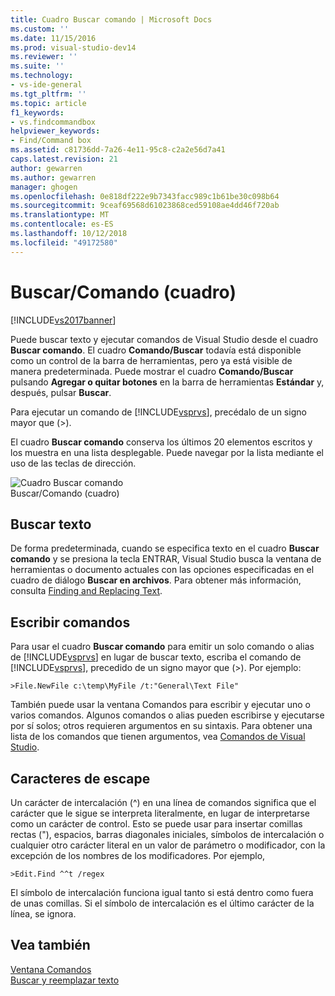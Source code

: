 ```yaml
---
title: Cuadro Buscar comando | Microsoft Docs
ms.custom: ''
ms.date: 11/15/2016
ms.prod: visual-studio-dev14
ms.reviewer: ''
ms.suite: ''
ms.technology:
- vs-ide-general
ms.tgt_pltfrm: ''
ms.topic: article
f1_keywords:
- vs.findcommandbox
helpviewer_keywords:
- Find/Command box
ms.assetid: c81736dd-7a26-4e11-95c8-c2a2e56d7a41
caps.latest.revision: 21
author: gewarren
ms.author: gewarren
manager: ghogen
ms.openlocfilehash: 0e818df222e9b7343facc989c1b61be30c098b64
ms.sourcegitcommit: 9ceaf69568d61023868ced59108ae4dd46f720ab
ms.translationtype: MT
ms.contentlocale: es-ES
ms.lasthandoff: 10/12/2018
ms.locfileid: "49172580"
---
```

# <a name="findcommand-box"></a>Buscar/Comando (cuadro)
[!INCLUDE[vs2017banner](../includes/vs2017banner.md)]

Puede buscar texto y ejecutar comandos de Visual Studio desde el cuadro **Buscar comando**. El cuadro **Comando/Buscar** todavía está disponible como un control de la barra de herramientas, pero ya está visible de manera predeterminada. Puede mostrar el cuadro **Comando/Buscar** pulsando **Agregar o quitar botones** en la barra de herramientas **Estándar** y, después, pulsar **Buscar**.  
  
 Para ejecutar un comando de [!INCLUDE[vsprvs](../includes/vsprvs-md.md)], precédalo de un signo mayor que (>).  
  
 El cuadro **Buscar comando** conserva los últimos 20 elementos escritos y los muestra en una lista desplegable. Puede navegar por la lista mediante el uso de las teclas de dirección.  
  
 ![Cuadro Buscar comando](../ide/media/findcommandbox.png "FindCommandBox")  
Buscar/Comando (cuadro)  
  
## <a name="searching-for-text"></a>Buscar texto  
 De forma predeterminada, cuando se especifica texto en el cuadro **Buscar comando** y se presiona la tecla ENTRAR, Visual Studio busca la ventana de herramientas o documento actuales con las opciones especificadas en el cuadro de diálogo **Buscar en archivos**. Para obtener más información, consulta [Finding and Replacing Text](../ide/finding-and-replacing-text.md).  
  
## <a name="entering-commands"></a>Escribir comandos  
 Para usar el cuadro **Buscar comando** para emitir un solo comando o alias de [!INCLUDE[vsprvs](../includes/vsprvs-md.md)] en lugar de buscar texto, escriba el comando de [!INCLUDE[vsprvs](../includes/vsprvs-md.md)], precedido de un signo mayor que (>). Por ejemplo:  
  
```  
>File.NewFile c:\temp\MyFile /t:"General\Text File"  
```  
  
 También puede usar la ventana Comandos para escribir y ejecutar uno o varios comandos. Algunos comandos o alias pueden escribirse y ejecutarse por sí solos; otros requieren argumentos en su sintaxis. Para obtener una lista de los comandos que tienen argumentos, vea [Comandos de Visual Studio](../ide/reference/visual-studio-commands.md).  
  
## <a name="escape-characters"></a>Caracteres de escape  
 Un carácter de intercalación (^) en una línea de comandos significa que el carácter que le sigue se interpreta literalmente, en lugar de interpretarse como un carácter de control. Esto se puede usar para insertar comillas rectas ("), espacios, barras diagonales iniciales, símbolos de intercalación o cualquier otro carácter literal en un valor de parámetro o modificador, con la excepción de los nombres de los modificadores. Por ejemplo,  
  
```  
>Edit.Find ^^t /regex  
```  
  
 El símbolo de intercalación funciona igual tanto si está dentro como fuera de unas comillas. Si el símbolo de intercalación es el último carácter de la línea, se ignora.  
  
## <a name="see-also"></a>Vea también  
 [Ventana Comandos](../ide/reference/command-window.md)   
 [Buscar y reemplazar texto](../ide/finding-and-replacing-text.md)



